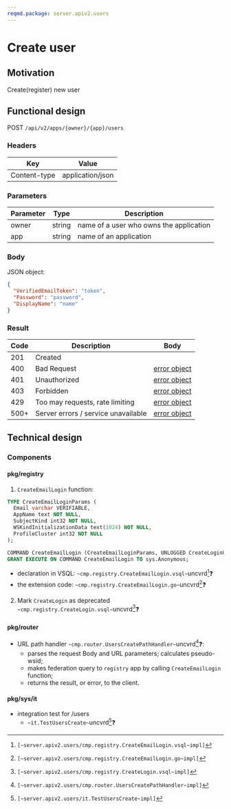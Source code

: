 ```yaml
---
reqmd.package: server.apiv2.users
---
```


# Create user
## Motivation
Create(register) new user
## Functional design
POST `/api/v2/apps/{owner}/{app}/users`

### Headers
| Key | Value |
| --- | --- |
| Content-type | application/json |

### Parameters
| Parameter | Type | Description |
| --- | --- | --- |
| owner | string | name of a user who owns the application |
| app | string | name of an application |

### Body
JSON object: 
```json
{
  "VerifiedEmailToken": "token",
  "Password": "password",
  "DisplayName": "name"
}
```

### Result
| Code | Description | Body
| --- | --- | --- |
| 201 | Created  |
| 400 | Bad Request | [error object](conventions.md#errors) |
| 401 | Unauthorized | [error object](conventions.md#errors) |
| 403 | Forbidden | [error object](conventions.md#errors) |
| 429 | Too may requests, rate limiting | [error object](conventions.md#errors) |
| 500+ | Server errors / service unavailable | [error object](conventions.md#errors) |
 

## Technical design
### Components
#### pkg/registry
 
1) `CreateEmailLogin` function:
```sql
TYPE CreateEmailLoginParams (
  Email varchar VERIFIABLE,
  AppName text NOT NULL,
  SubjectKind int32 NOT NULL,
  WSKindInitializationData text(1024) NOT NULL,
  ProfileCluster int32 NOT NULL
);

COMMAND CreateEmailLogin (CreateEmailLoginParams, UNLOGGED CreateLoginUnloggedParams);
GRANT EXECUTE ON COMMAND CreateEmailLogin TO sys.Anonymous;
```

- declaration in VSQL: `~cmp.registry.CreateEmailLogin.vsql~`uncvrd[^1]❓
- the extension code: `~cmp.registry.CreateEmailLogin.go~`uncvrd[^2]❓


2) Mark `CreateLogin` as deprecated `~cmp.registry.CreateLogin.vsql~`uncvrd[^3]❓

#### pkg/router
- URL path handler `~cmp.router.UsersCreatePathHandler~`uncvrd[^4]❓:
  - parses the request Body and URL parameters; calculates pseudo-wsid;
  - makes federation query to `registry` app by calling `CreateEmailLogin` function;
  - returns the result, or error, to the client.

#### pkg/sys/it
- integration test for /users
    - `~it.TestUsersCreate~`uncvrd[^5]❓

[^1]: `[~server.apiv2.users/cmp.registry.CreateEmailLogin.vsql~impl]`
[^2]: `[~server.apiv2.users/cmp.registry.CreateEmailLogin.go~impl]`
[^3]: `[~server.apiv2.users/cmp.registry.CreateLogin.vsql~impl]`
[^4]: `[~server.apiv2.users/cmp.router.UsersCreatePathHandler~impl]`
[^5]: `[~server.apiv2.users/it.TestUsersCreate~impl]`
